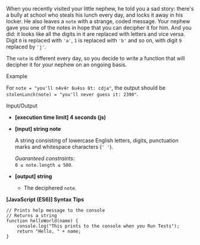 When you recently visited your little nephew, he told you a sad story: there's a
bully at school who steals his lunch every day, and locks it away in his locker.
He also leaves a `note` with a strange, coded message. Your nephew gave you one
of the notes in hope that you can decipher it for him. And you did: it looks
like all the digits in it are replaced with letters and vice versa. Digit `0` is
replaced with `'a'`, `1` is replaced with `'b'` and so on, with digit `9`
replaced by `'j'`.

The `note` is different every day, so you decide to write a function that will
decipher it for your nephew on an ongoing basis.

Example

For `note = "you'll n4v4r 6u4ss 8t: cdja"`, the output should be  
`stolenLunch(note) = "you'll never guess it: 2390"`.

Input/Output

- **\[execution time limit\] 4 seconds (js)**

- **\[input\] string note**

  A string consisting of lowercase English letters, digits, punctuation marks
  and whitespace characters (`' '`).

  _Guaranteed constraints:_  
  `0 ≤ note.length ≤ 500`.

- **\[output\] string**

  - The deciphered `note`.

**\[JavaScript (ES6)\] Syntax Tips**

    // Prints help message to the console
    // Returns a string
    function helloWorld(name) {
        console.log("This prints to the console when you Run Tests");
        return "Hello, " + name;
    }
